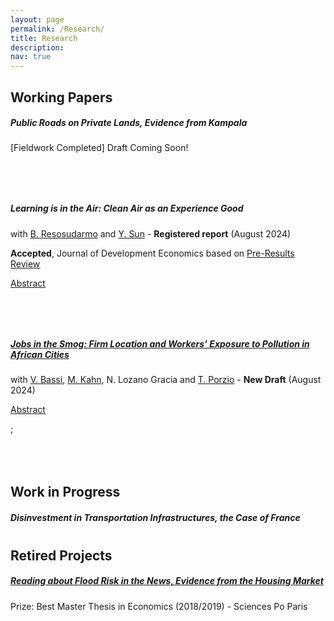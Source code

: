 ```yaml
---
layout: page
permalink: /Research/
title: Research
description: 
nav: true
---
```




## Working Papers


##### Public Roads on Private Lands, Evidence from Kampala
[Fieldwork Completed] Draft Coming Soon!

<div style="margin-top: 80px;"></div>


##### Learning is in the Air: Clean Air as an Experience Good 
with [B. Resosudarmo](https://crawford.anu.edu.au/people/academic/budy-p-resosudarmo) and [Y. Sun](https://yixinsun.com/) - **Registered report** (August 2024)

**Accepted**, Journal of Development Economics based on [Pre-Results Review](https://afosterri.org/jdepreresults/wp-content/uploads/2024/08/resosudarmo-sorin-sun-learning-is-in-the-air-DEVEC-D-24-00423_R1-2be617642c32d437f96c0ad16c525fb3.pdf)

<a href="javascript:void(0);" onclick="toggleAbstract('jobs-abstract')">Abstract</a>
<div id="jobs-abstract" style="display: none; margin-top: 10px;">
    Despite the enormous costs of air pollution, willingness-to-pay (WTP) for clean air in polluted developing contexts remains low. We posit one understudied reason is that clean air is an experience good, whose value is revealed after consumption. We test this using a cluster-randomized trial, and seek to document an “experience wedge”, i.e. a difference between anticipated and realized utility of consuming a good. We deploy a novel experience-based intervention, installing air monitors and purifiers, potentially a more salient treatment than traditional information in pamphlets or videos. To explore the mechanisms behind the hypothesized wedge, we implement a purifier-only treatment to distinguish between (1) knowledge about objective pollution exposure and (2) the sensory experience of breathing in clean air. This will be the first experimental evidence demonstrating how experience can shift demand for clean air, with implications for public health policy, environmental awareness campaigns, and using WTP estimates in economic evaluations.
</div> 

<div style="margin-top: 80px;"></div>



##### [Jobs in the Smog: Firm Location and Workers’ Exposure to Pollution in African Cities](/assets/pdf/JobsInTheSmog.pdf) 
with [V. Bassi](http://www.vittoriobassi.com/), 
[M. Kahn](https://sites.google.com/site/mek1966/), 
N. Lozano Gracia and 
[T. Porzio](https://sites.google.com/view/tommaso-porzio/home) - **New Draft** (August 2024)

<!-- Abstract feature -->
<a href="javascript:void(0);" onclick="toggleAbstract('jobs-abstract')">Abstract</a>
<div id="jobs-abstract" style="display: none; margin-top: 10px;">
    Air pollution within African cities is high but unevenly distributed. In principle, individuals could mitigate the severe health risk by working in the less polluted parts of the city. In practice, we show that pollution avoidance is challenging because firms locate on the busiest and most polluted roads searching for customer visibility. Both workers and entrepreneurs bear the cost of this pollution exposure, but the benefits are unequally distributed: profits are much higher in polluted areas, while compensating differentials in wages are minimal. An information experiment reveals limited awareness of pollution, suggesting that workers might be undercompensated for their exposure.
</div> ; 

<div style="margin-top: 80px;"></div>

## Work in Progress



##### Disinvestment in Transportation Infrastructures, the Case of France



<div style="margin-top: 40px;"></div>

## Retired Projects

##### [Reading about Flood Risk in the News, Evidence from the Housing Market](https://www.sciencespo.fr/ecole-doctorale/sites/sciencespo.fr.ecole-doctorale/files/MastersThesis_JeanneSorin.pdf)
Prize: Best Master Thesis in Economics (2018/2019) - Sciences Po Paris

